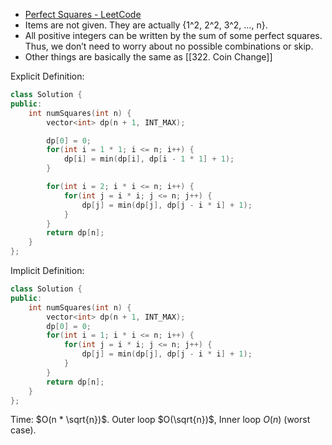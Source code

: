- [Perfect Squares - LeetCode](https://leetcode.com/problems/perfect-squares/description/)
- Items are not given. They are actually {1^2, 2^2, 3^2, …, n}.
- All positive integers can be written by the sum of some perfect squares. Thus, we don’t need to worry about no possible combinations or skip.
- Other things are basically the same as [[322. Coin Change]]

Explicit Definition:

```cpp
class Solution {
public:
    int numSquares(int n) {
        vector<int> dp(n + 1, INT_MAX);

        dp[0] = 0;
        for(int i = 1 * 1; i <= n; i++) {
            dp[i] = min(dp[i], dp[i - 1 * 1] + 1);
        }

        for(int i = 2; i * i <= n; i++) {
            for(int j = i * i; j <= n; j++) {
                dp[j] = min(dp[j], dp[j - i * i] + 1);
            }
        }
        return dp[n];
    }
};
```

Implicit Definition:

```C++
class Solution {
public:
    int numSquares(int n) {
        vector<int> dp(n + 1, INT_MAX);
        dp[0] = 0;
        for(int i = 1; i * i <= n; i++) {
            for(int j = i * i; j <= n; j++) {
                dp[j] = min(dp[j], dp[j - i * i] + 1);
            }
        }
        return dp[n];
    }
};
```

Time: $O(n * \sqrt{n})$﻿. Outer loop $O(\sqrt{n})$﻿, Inner loop $O(n)$﻿ (worst case).
